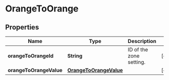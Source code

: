 # OrangeToOrange

## Properties
Name | Type | Description | Notes
------------ | ------------- | ------------- | -------------
**orangeToOrangeId** | **String** | ID of the zone setting. |  [optional]
**orangeToOrangeValue** | [**OrangeToOrangeValue**](OrangeToOrangeValue.md) |  |  [optional]
